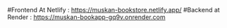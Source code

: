 #Frontend At Netlify : https://muskan-bookstore.netlify.app/
#Backend at Render : https://muskan-bookapp-gq9v.onrender.com
